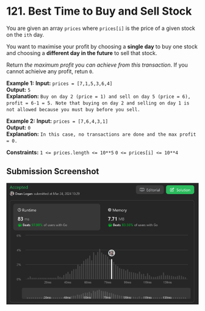 # 121. Best Time to Buy and Sell Stock

You are given an array `prices` where `prices[i]` is the price of a given stock on the `ith` day.

You want to maximise your profit by choosing a **single day** to buy one stock and choosing a **different day in the future** to sell that stock.

Return *the maximum profit you can achieve from this transaction*. If you cannot achieive any profit, retun `0`.

**Example 1:**
    **Input:** `prices = [7,1,5,3,6,4]`  
    **Output:** `5`  
    **Explanation:** `Buy on day 2 (price = 1) and sell on day 5 (price = 6), profit = 6-1 = 5. Note that buying on day 2 and selling on day 1 is not allowed because you must buy before you sell.`

**Example 2:**
    **Input:** `prices = [7,6,4,3,1]`  
    **Output:** `0`  
    **Explanation:** `In this case, no transactions are done and the max profit = 0.`

**Constraints:**
    `1 <= prices.length <= 10**5`
    `0 <= prices[i] <= 10**4`


## Submission Screenshot

![Image](./best-time-to-buy-and-sell-stock.png)